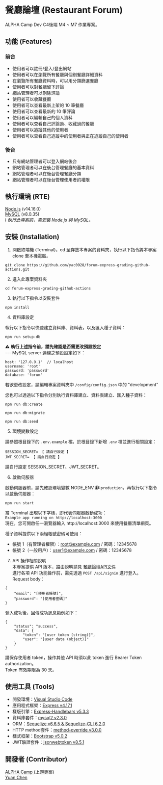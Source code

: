 # 餐廳論壇 (Restaurant Forum)
ALPHA Camp Dev C4後端 M4 ~ M7 作業專案。

## 功能 (Features)
### 前台
- 使用者可以註冊/登入/登出網站
- 使用者可以在瀏覽所有餐廳與個別餐廳詳細資料
- 在瀏覽所有餐廳資料時，可以用分類篩選餐廳
- 使用者可以對餐廳留下評論
- 網站管理者可以刪除評論
- 使用者可以收藏餐廳
- 使用者可以查看最新上架的 10 筆餐廳
- 使用者可以查看最新的 10 筆評論
- 使用者可以編輯自己的個人資料
- 使用者可以查看自己評論過、收藏過的餐廳
- 使用者可以追蹤其他的使用者
- 使用者可以查看自己追蹤中的使用者與正在追蹤自己的使用者
### 後台
- 只有網站管理者可以登入網站後台
- 網站管理者可以在後台管理餐廳的基本資料
- 網站管理者可以在後台管理餐廳分類
- 網站管理者可以在後台管理使用者的權限

## 執行環境 (RTE)
[Node.js](https://nodejs.org/) (v14.16.0)  
[MySQL](https://dev.mysql.com/downloads/mysql/) (v8.0.35)  
ℹ️ *執行此專案前，需安裝 Node.js 與 MySQL。*

## 安裝 (Installation)
1. 開啟終端機 (Terminal)，cd 至存放本專案的資料夾，執行以下指令將本專案 clone 至本機電腦。

```
git clone https://github.com/yac0928/forum-express-grading-github-actions.git
```

2. 進入此專案資料夾

```
cd forum-express-grading-github-actions
```

3. 執行以下指令以安裝套件

```
npm install
```

4. 資料庫設定  

執行以下指令以快速建立資料庫、資料表，以及匯入種子資料：

```
npm run setup-db
```
⚠️ **執行上述指令前，請先確認是否需更改預設設定**  
--- MySQL server 連線之預設設定如下：
```
host: '127.0.0.1'  // localhost
username: 'root'
password: 'password'
database: 'forum'
```
若欲更改設定，請編輯專案資料夾中 `/config/config.json` 中的 "development"  
  
您也可以透過以下指令分別執行資料庫建立、資料表建立、匯入種子資料：
```
npm run db:create
```
```
npm run db:migrate
```
```
npm run db:seed
```

5. 環境變數設定

請參照根目錄下的 `.env.example` 檔，於根目錄下新增 `.env` 檔並進行相關設定：
```
SESSION_SECRET= 【 請自行設定 】
JWT_SECRET= 【 請自行設定 】

```
請自行設定 SESSION_SECRET、JWT_SECRET。  

6. 啟動伺服器

啟動伺服器前，請先確認環境變數 NODE_ENV **非** `production`，再執行以下指令以啟動伺服器：

```
npm run start
```

當 Terminal 出現以下字樣，即代表伺服器啟動成功：  
`Example app running on http://localhost:3000`  
現在，您可開啟任一瀏覽器輸入 http://localhost:3000 來使用餐廳清單網頁。  
  
種子資料提供以下兩組帳號密碼可使用：
- 帳號 1（有管理者權限）：root@example.com / 密碼：12345678
- 帳號 2（一般用戶）：user1@example.com / 密碼：12345678

7. API 操作相關說明  
本專案提供 API 版本，路由說明請見 [餐廳論壇API文件](https://tricolor-drink-8e5.notion.site/API-55017a992a4f40bc9d42937c68041220#7577e7112744486e904c471e74d3975c)   
進行各項 API 功能操作前，需先透過 `POST /api/signin` 進行登入。  
Request body：  
```
{
    "email": "[使用者帳號]",
    "password": "[使用者密碼]"
}
```
登入成功後，回傳成功訊息範例如下：
```
{
    "status": "success",
    "data": {
        "token": "[user token (string)]",
        "user": "[user data (object)]"
    }
}
```
請保存使用者 token，操作其他 API 時須以此 token 進行 Bearer Token authorization。  
Token 有效期限為 30 天。


## 使用工具 (Tools)
- 開發環境：[Visual Studio Code](https://visualstudio.microsoft.com/zh-hant/)
- 應用程式框架：[Express v4.17.1](https://www.npmjs.com/package/express)
- 樣版引擎：[Express-Handlebars v5.3.3](https://www.npmjs.com/package/express-handlebars)
- 資料庫套件：[mysql2 v2.3.0](https://www.npmjs.com/package/mysql2)
- ORM：[Sequelize v6.6.5 & Sequelize-CLI 6.2.0](https://sequelize.org/)
- HTTP method套件：[method-override v3.0.0](https://www.npmjs.com/package/method-override)
- 樣式框架：[Bootstrap v5.0.2](https://getbootstrap.com/docs/5.0/getting-started/introduction/)
- JWT驗證套件：[jsonwebtoken v8.5.1](https://www.npmjs.com/package/jsonwebtoken)

## 開發者 (Contributor)
[ALPHA Camp (上游專案)](https://github.com/ALPHACamp/forum-express-grading.git)  
[Yuan Chen](https://github.com/yac0928)